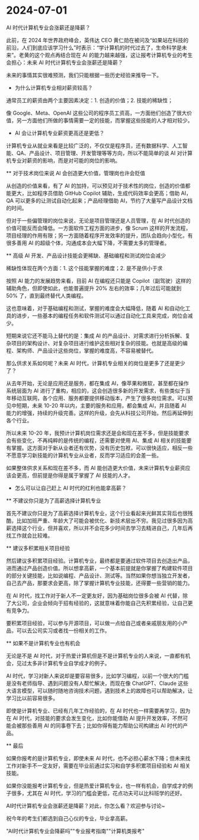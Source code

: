 # 2024-07-01

AI 时代计算机专业会涨薪还是降薪？

此前，在 2024 年世界政府峰会，英伟达 CEO 黄仁勋在被问及“如果站在科技的前沿，人们到底应该学习什么”时表示：“学计算机的时代过去了，生命科学是未来”。老黄的这个观点再结合现在 AI 的能力越来越强，这让报考计算机专业的考生会担心：未来 AI 时代计算机专业会涨薪还是降薪？

未来的事情其实很难预测，我们只能根据一些历史经验来推导一下。

* 为什么计算机专业相对薪资较高？

通常员工的薪资由两个主要因素决定：1. 创造的价值；2. 技能的稀缺性；

像 Google、Meta、OpenAI 这些公司的程序员工资高，一方面他们创造了很大价值，另一方面他们所做的事情需要一定的技能，而掌握这些技能的人才相对较少。

* AI 会让计算机专业薪资更高还是更低？

计算机专业从就业来看是比较广泛的，不仅仅是程序员，还有数据科学、人工智能、QA、产品设计、项目管理、开发管理等等方向，所以不能简单的谈 AI 对计算机专业对薪资的影响，而是对可能的岗位的影响。

** 对于技术岗位来说 AI 会创造更大价值，管理岗也许会贬值

从创造的价值来看，有了 AI 的加持，可以预见对于技术性的岗位，创造的价值都能更大，比如程序员借助 GitHub Copilot 辅助，生成代码效率会更高；借助 AI，QA 可以更多的让测试自动化起来；产品经理借助 AI，节约了大量写产品设计文档的时间。

但对于一些偏管理的岗位来说，无论是项目管理还是人员管理，在 AI 时代创造的价值可能反而会降低。一方面软件工程方面的进步，像 Scrum 这样的开发流程，项目经理的作用有限；另一方面随着程序开发效率的提升，团队会趋向小型化，有很多善用 AI 的超级个体，沟通成本会大幅下降，不需要太多的管理者。

** 高级 AI 开发、产品设计技能会更稀缺、基础编程和测试岗位会减少

稀缺性体现在两个方面：1. 这个技能掌握的难度；2. 是不是供小于求

按照 AI 能力的发展趋势来看，目前 AI 在编程还只能是 Copilot（副驾驶）这样的辅助角色，但即使如此，也能普遍提升 20% 左右的效率；几年过后可能就到 50% 了，直到最终替代人类编程。

这也意味着，对于基础编程和测试，掌握的难度会大幅降低，随着 AI 和自动化工具的进步，一些基本的编程任务和软件测试可以通过自动化工具来完成，岗位会减少。

短期来说它还不能马上替代的是：集成 AI 的产品设计、对需求进行分析拆解、复杂项目的架构设计、对复杂项目进行维护这些相对复杂的技能。也就是高级的编程、架构师、产品设计这些岗位，掌握的难度高，不容易被替代。

那么供求关系如何呢？未来 AI 时代，计算机专业相关的岗位是更多了还是更少了？

从去年开始，无论是应用还是服务，都在集成 AI，像苹果和微软，甚至都在操作系统层面为 AI 进行了重构，相应的，这会创造很多新的开发需求，有些类似于当年移动互联网，各个应用、服务都要提供移动版本，产生了很多岗位需求。可以预见中短期，未来 10-20 年以内，主要的服务和应用，都会集成 AI，并且随着 AI 能力的增强，持续的升级完善。这样的升级，会先从科技公司开始，然后再延伸到各个行业。

所以未来 10-20 年，我预计计算机岗位需求还是会和现在差不多，但是技能要求会有些变化，不再纯粹的是传统的编程，还需要对使用 AI、集成 AI 相关的技能要有掌握。这方面对于新从业者还有优势，没有历史包袱，可以很快适应，相反一些不愿意学习新技能的计算机专业从业者，反而学习适应的会差一些。

如果整体供求关系和现在差不多，而 AI 能创造更大价值，未来计算机专业薪资应该会更高，但前提是你得是属于掌握了 AI 技能的人才。

* 怎么可以让自己赶上 AI 时代的红利也能拿高薪？

** 不建议你只是为了高薪选择计算机专业

首先不建议你只是为了高薪选择计算机专业，这个行业看起来光鲜其实背后也很残酷，比如加班严重、年龄大了可能会被优化、新技术层出不穷。我见过很多因为高薪选择这个行业，但并喜欢，所以并不会花多少时间去学习去精进自己，几年后再找工作就会比较难。

** 建议多积累相关项目经验

然后建议多积累项目经验。计算机专业，最终都是要通过软件项目去创造出产品，进而通过产品创造价值。所以想拿高薪，一个基本前提就是你掌握了构建软件项目的部分关键技能，比如说编程、产品设计、测试等。当然如果你想当独立开发者，自己去产品，那要求会更高，除了掌握计算机专业技能，还得要一些营销的能力。

在 AI 时代，找工作对于新人不一定更友好，因为基础岗位很多会被 AI 代替，除了大公司，企业会倾向于招有经验的，这就意味着你能自己先积累经验，让自己更有竞争力。

要积累项目经验，可以参与开源项目，可以做一点给自己或者亲戚朋友用的小产品，可以去公司实习或者找一份相关的工作。

** 如果不是计算机专业也有机会

无论是不是 AI 时代，对于热爱计算机但是不是计算机专业的人来说，一直都有机会，见过太多非计算机专业自学成才的例子。

AI 时代，学习对新人来说却是要容易很多，比如学习编程，以前一个很大的门槛是没有老师指导、遇到问题没有人帮忙解决，而现在像 ChatGPT、Claude 这些大语言模型，可以随时随地咨询技术问题，遇到技术上的故障也可以帮助解决，让学习比以前容易很多。

即使是计算机专业、已经有几年工作经验的，在 AI 时代也一样需要再学习，因为在 AI 时代，对技能的要求会发生变化，比如你能借助 AI 提升开发效率，不然可能会被那些善用 AI 的同事卷下去；比如你得有能力帮助公司构建出 AI 时代的产品。

** 最后

如果你报考的是计算机专业，即使未来 AI 时代，也不必担心薪水下降；但未来找工作对新手不一定友好，需要在毕业前通过实习和自学多积累项目经验和 AI 相关技能。

如果你没能报考计算机专业，但是热爱计算机专业，也一样有机会，自学成才的例子很多，尤其在 AI 时代，学习的门槛会更低，花点功夫可以比科班学的还好。

AI时代计算机专业会涨薪还是降薪？对此，你怎么看？欢迎参与讨论~

祝今年的考生们都选到自己心仪的专业，毕业拿高薪。

"AI时代计算机专业会降薪吗""专业报考指南""计算机类报考"
